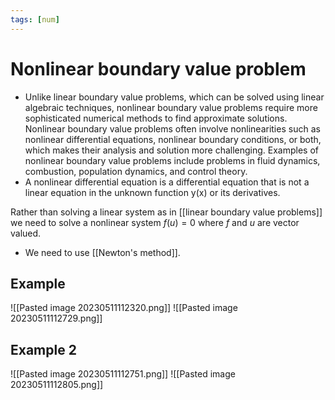 ```yaml
---
tags: [num]
---
```

# Nonlinear boundary value problem
- Unlike linear boundary value problems, which can be solved using linear algebraic techniques, nonlinear boundary value problems require more sophisticated numerical methods to find approximate solutions. Nonlinear boundary value problems often involve nonlinearities such as nonlinear differential equations, nonlinear boundary conditions, or both, which makes their analysis and solution more challenging. Examples of nonlinear boundary value problems include problems in fluid dynamics, combustion, population dynamics, and control theory.
- A nonlinear differential equation is a differential equation that is not a linear equation in the unknown function y(x) or its derivatives.

Rather than solving a linear system as in [[linear boundary value problems]] we need to solve a nonlinear system $f(u) = 0$ where $f$ and $u$ are vector valued.
- We need to use [[Newton's method]].

## Example
![[Pasted image 20230511112320.png]]
![[Pasted image 20230511112729.png]]

## Example 2
![[Pasted image 20230511112751.png]]
![[Pasted image 20230511112805.png]]